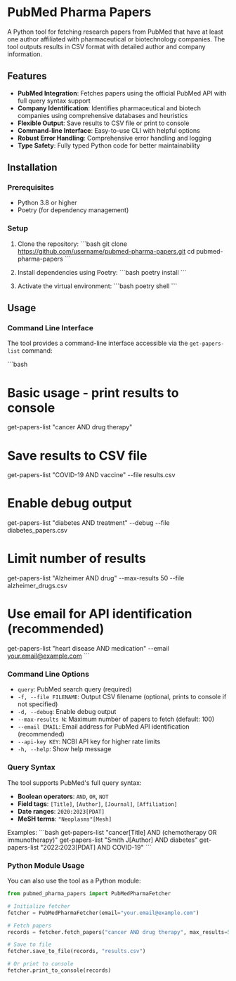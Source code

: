 # PubMed Pharma Papers

A Python tool for fetching research papers from PubMed that have at least one author affiliated with pharmaceutical or biotechnology companies. The tool outputs results in CSV format with detailed author and company information.

## Features

- **PubMed Integration**: Fetches papers using the official PubMed API with full query syntax support
- **Company Identification**: Identifies pharmaceutical and biotech companies using comprehensive databases and heuristics
- **Flexible Output**: Save results to CSV file or print to console
- **Command-line Interface**: Easy-to-use CLI with helpful options
- **Robust Error Handling**: Comprehensive error handling and logging
- **Type Safety**: Fully typed Python code for better maintainability

## Installation

### Prerequisites

- Python 3.8 or higher
- Poetry (for dependency management)

### Setup

1. Clone the repository:
\`\`\`bash
git clone https://github.com/username/pubmed-pharma-papers.git
cd pubmed-pharma-papers
\`\`\`

2. Install dependencies using Poetry:
\`\`\`bash
poetry install
\`\`\`

3. Activate the virtual environment:
\`\`\`bash
poetry shell
\`\`\`

## Usage

### Command Line Interface

The tool provides a command-line interface accessible via the `get-papers-list` command:

\`\`\`bash
# Basic usage - print results to console
get-papers-list "cancer AND drug therapy"

# Save results to CSV file
get-papers-list "COVID-19 AND vaccine" --file results.csv

# Enable debug output
get-papers-list "diabetes AND treatment" --debug --file diabetes_papers.csv

# Limit number of results
get-papers-list "Alzheimer AND drug" --max-results 50 --file alzheimer_drugs.csv

# Use email for API identification (recommended)
get-papers-list "heart disease AND medication" --email your.email@example.com
\`\`\`

### Command Line Options

- `query`: PubMed search query (required)
- `-f, --file FILENAME`: Output CSV filename (optional, prints to console if not specified)
- `-d, --debug`: Enable debug output
- `--max-results N`: Maximum number of papers to fetch (default: 100)
- `--email EMAIL`: Email address for PubMed API identification (recommended)
- `--api-key KEY`: NCBI API key for higher rate limits
- `-h, --help`: Show help message

### Query Syntax

The tool supports PubMed's full query syntax:

- **Boolean operators**: `AND`, `OR`, `NOT`
- **Field tags**: `[Title]`, `[Author]`, `[Journal]`, `[Affiliation]`
- **Date ranges**: `2020:2023[PDAT]`
- **MeSH terms**: `"Neoplasms"[Mesh]`

Examples:
\`\`\`bash
get-papers-list "cancer[Title] AND (chemotherapy OR immunotherapy)"
get-papers-list "Smith J[Author] AND diabetes"
get-papers-list "2022:2023[PDAT] AND COVID-19"
\`\`\`

### Python Module Usage

You can also use the tool as a Python module:

```python
from pubmed_pharma_papers import PubMedPharmaFetcher

# Initialize fetcher
fetcher = PubMedPharmaFetcher(email="your.email@example.com")

# Fetch papers
records = fetcher.fetch_papers("cancer AND drug therapy", max_results=50)

# Save to file
fetcher.save_to_file(records, "results.csv")

# Or print to console
fetcher.print_to_console(records)

